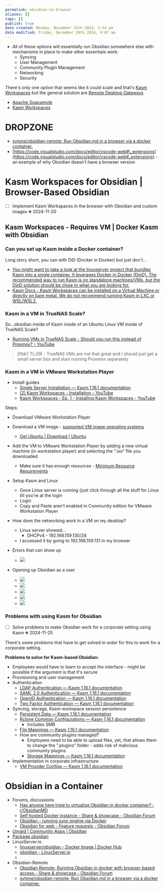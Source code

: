 ```yaml
---
permalink: obsidian-in-browser
aliases: []
tags: []
publish: true
date created: Monday, November 25th 2024, 2:54 pm
date modified: Friday, December 20th 2024, 9:07 am
---
```


- All of these options will essentially run Obsidian somewhere else with mechanisms in place to make other essentials work:
	- Syncing
	- User Management
	- Community Plugin Management
	- Networking
	- Security

There's only one option that seems like it could scale and that's [Kasm Workspaces](../../📁%2005%20-%20Organizational%20Cyber/Remote%20Desktop%20Gateways/Kasm%20Workspaces/Kasm%20Workspaces.md) but the general solution are [Remote Desktop Gateways](../../📁%2005%20-%20Organizational%20Cyber/Remote%20Desktop%20Gateways/Remote%20Desktop%20Gateways.md)

- [Apache Guacamole](../../../📁%2005%20-%20Organizational%20Cyber/Remote%20Desktop%20Gateways/Apache%20Guacamole/Apache%20Guacamole.md)
- [Kasm Workspaces](../../../📁%2005%20-%20Organizational%20Cyber/Remote%20Desktop%20Gateways/Kasm%20Workspaces/Kasm%20Workspaces.md)

# DROPZONE

- [sytone/obsidian-remote: Run Obsidian.md in a browser via a docker container.](https://github.com/sytone/obsidian-remote)
- [https://code.visualstudio.com/docs/editor/vscode-web#\_extensions](https://code.visualstudio.com/docs/editor/vscode-web#_extensions) - an example of why Obsidian doesn't have a browser version

# Kasm Workspaces for Obsidian | Browser-Based Obsidian

- [ ] Implement Kasm Workspaces in the browser with Obsidian and custom images ➕ 2024-11-20

## Kasm Workspaces - Requires VM | Docker Kasm with Obsidian

### Can you set up Kasm inside a Docker container?

Long story short, you can with DiD (Docker in Docker) but just don't...

- [You might want to take a look at the linuxserver project that bundles Kasm into a single container. It leverages Docker in Docker (DinD). The recommended way to run Kasm is on standalone machines/VMs, but the DinD solution should be close to what you are looking for.](https://www.reddit.com/r/kasmweb/comments/wz3amp/can_you_add_kasm_workspace_to_an_existing_docker/)
- [Kasm Docs - Kasm Workspaces can be installed on a Virtual Machine or directly on bare metal. We do not recommend running Kasm in LXC or WSL/WSL2.](https://kasmweb.com/docs/latest/install/system_requirements.html "System Requirements — Kasm 1.16.1 documentation")

### Kasm in a VM in TrueNAS Scale?

So...obsidian inside of Kasm inside of an Ubuntu Linux VM inside of TrueNAS Scale?

- [Running VMs in TrueNAS Scale - Should you run this instead of Proxmox? - YouTube](https://www.youtube.com/watch?v=hpPXOSC5GmU)

> [!tldr] TL;DR - TrueNAS VMs are not that great and I should just get a small server box and start running Proxmox separately

### Kasm in a VM in VMware Workstation Player

- Install guides
	- [Single Server Installation — Kasm 1.16.1 documentation](https://kasmweb.com/docs/latest/install/single_server_install.html)
	- [(2) Kasm Workspaces - Installation - YouTube](https://www.youtube.com/watch?v=BYJ0M04cD18)
	- [Kasm Workspaces - Ep. 1 - Installing Kasm Workspaces - YouTube](https://www.youtube.com/watch?v=QHdU4HnseDw)

Steps:
- Download VMware Workstation Player
- Download a VM image - [supported VM image operating systems](https://kasmweb.com/docs/latest/install/system_requirements.html "System Requirements — Kasm 1.16.1 documentation")
	- [Get Ubuntu | Download | Ubuntu](https://ubuntu.com/download) 
- Add the VM to VMware Workstation Player by adding a new virtual machine (in workstation player) and selecting the ".iso" file you downloaded
	- Make sure it has enough resources - [Minimum Resource Requirements](https://kasmweb.com/docs/latest/install/system_requirements.html "System Requirements — Kasm 1.16.1 documentation")
- Setup Kasm and Linux
	- Once Linux server is running (just click through all the stuff for Linux till you're at the login
	- Login
	- Copy and Paste aren't enabled in Community edition for VMware Workstation Player 

- How does the networking work in a VM on my desktop?
	- Linux server showed...
		- DHCPv4 - 192.168.159.130/24
	- I accessed it by going to 192.168.159.131 in my browser

- Errors that can show up
	- ![](_attachments/file-20241125205530054.png)

- Opening up Obsidian as a user
	- ![](_attachments/file-20241125205612549.png)
	- ![](_attachments/file-20241125205629502.png)
	- ![](_attachments/file-20241125205653516.png)
	- ![](_attachments/file-20241125205735915.png)
	- ![](_attachments/file-20241125205855054.png)

### Problems with using Kasm for Obsidian

- [ ] Solve problems to make Obsidian work for a corporate setting using Kasm ➕ 2024-11-25

There's some problems that have to get solved in order for this to work for a corporate setting.

**Problems to solve for Kasm-based Obsidian:**
- Employees would have to learn to accept the interface - might be possible if the argument is that it's secure
- Provisioning and user management
- Authentication
	- [LDAP Authentication — Kasm 1.16.1 documentation](https://kasmweb.com/docs/latest/guide/ldap.html)
	- [SAML 2.0 Authentication — Kasm 1.16.1 documentation](https://kasmweb.com/docs/latest/guide/saml_authentication.html)
	- [OpenID Authentication — Kasm 1.16.1 documentation](https://kasmweb.com/docs/latest/guide/oidc.html)
	- [Two Factor Authentication — Kasm 1.16.1 documentation](https://kasmweb.com/docs/latest/guide/two_factor.html)
- Syncing, storage, Kasm workspace session persistence
	- [Persistent Data — Kasm 1.16.1 documentation](https://kasmweb.com/docs/latest/guide/persistent_data.html)
	- [Rclone Common Configurations — Kasm 1.16.1 documentation](https://kasmweb.com/docs/latest/guide/storage_providers/custom.html)
		- Includes SMB
	- [File Mappings — Kasm 1.16.1 documentation](https://kasmweb.com/docs/latest/guide/file_mappings.html)
	- How are community plugins managed?
		- Employees need to be able to upload files, yet, that allows them to change the ".plugins" folder - adds risk of malicious community plugins
		- [Storage Mappings — Kasm 1.16.1 documentation](https://kasmweb.com/docs/latest/guide/storage_mappings.html)
- Implementation in corporate infrastructure
	- [VM Provider Configs — Kasm 1.16.1 documentation](https://kasmweb.com/docs/latest/guide/compute/vm_providers.html)

# Obsidian in a Container

- Forums, discussions
	- [Has anyone here tried to virtualize Obsidian in docker container? : r/ObsidianMD](https://www.reddit.com/r/ObsidianMD/comments/s13lp5/has_anyone_here_tried_to_virtualize_obsidian_in/)
	- [Self hosted Docker instance - Share & showcase - Obsidian Forum](https://forum.obsidian.md/t/self-hosted-docker-instance/3788)
	- [Obsidian - running sync engine via Docker](https://www.blackvoid.club/obsidian-running-sync-engine-via-docker/)
	- [Obsidian for web - Feature requests - Obsidian Forum](https://forum.obsidian.md/t/obsidian-for-web/2049/221)
- [Unraid | Community Apps | Obsidian](https://unraid.net/community/apps?q=obsidian#r)
- [Package obsidian](https://github.com/linuxserver/docker-obsidian/pkgs/container/obsidian) 
- LinuxServer.io
	- [linuxserver/obsidian - Docker Image | Docker Hub](https://hub.docker.com/r/linuxserver/obsidian)
	- [obsidian - LinuxServer.io](https://docs.linuxserver.io/images/docker-obsidian/)
	- 
- Obsidian-Remote
	- [Obsidian Remote: Running Obsidian in docker with browser-based access - Share & showcase - Obsidian Forum](https://forum.obsidian.md/t/obsidian-remote-running-obsidian-in-docker-with-browser-based-access/34312) 
	- [sytone/obsidian-remote: Run Obsidian.md in a browser via a docker container.](https://github.com/sytone/obsidian-remote/tree/main?tab=readme-ov-file#hosting-behind-nginx-proxy-manager-npm)


